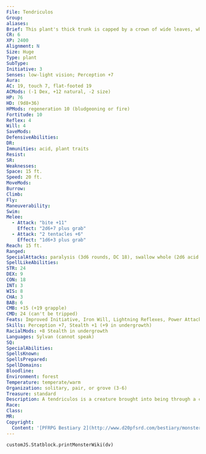 ```yaml
---
File: Tendriculos
Group: 
aliases: 
Brief: This plant's thick trunk is capped by a crown of wide leaves, whipping vines, mushrooms, and a ravenous purple maw.
CR: 6
XP: 2400
Alignment: N
Size: Huge
Type: plant
SubType: 
Initiative: 3
Senses: low-light vision; Perception +7
Aura: 
AC: 19, touch 7, flat-footed 19
ACMods: (-1 Dex, +12 natural, -2 size)
HP: 76
HD: (9d8+36)
HPMods: regeneration 10 (bludgeoning or fire)
Fortitude: 10
Reflex: 4
Will: 4
SaveMods: 
DefensiveAbilities: 
DR: 
Immunities: acid, plant traits
Resist: 
SR: 
Weaknesses: 
Space: 15 ft.
Speed: 20 ft.
MoveMods: 
Burrow: 
Climb: 
Fly: 
Maneuverability: 
Swim: 
Melee: 
  - Attack: "bite +11"
    Effect: "2d6+7 plus grab"
  - Attack: "2 tentacles +6"
    Effect: "1d6+3 plus grab"
Reach: 15 ft.
Ranged: 
SpecialAttacks: paralysis (3d6 rounds, DC 18), swallow whole (2d6 acid damage plus paralysis, AC 15, 7 hp)
SpellLikeAbilities: 
STR: 24
DEX: 9
CON: 18
INT: 3
WIS: 8
CHA: 3
BAB: 6
CMB: +15 (+19 grapple)
CMD: 24 (can't be tripped)
Feats: Improved Initiative, Iron Will, Lightning Reflexes, Power Attack, Skill Focus (Stealth)
Skills: Perception +7, Stealth +1 (+9 in undergrowth)
RacialMods: +8 Stealth in undergrowth
Languages: Sylvan (cannot speak)
SQ: 
SpecialAbilities: 
SpellsKnown: 
SpellsPrepared: 
SpellDomains: 
Bloodline: 
Environment: forest
Temperature: temperate/warm
Organization: solitary, pair, or grove (3-6)
Treasure: standard
Description: A tendriculos is a creature brought into being through a corruption of nature, often where foul magic has seeped into the environs for many years, or where the boundaries between the Material Plane and the mysterious realm of the fey have worn thin. Tales and myths speak of arcane manipulation from other planes, while others speak of a tendriculos as being the manifestation of an angered spirit of nature.  A voracious carnivore, the tendriculos is an active hunter when it needs to be but it prefers to rely on ambush tactics, choosing welltraveled areas in the forest where it can lie in wait in the undergrowth. The creature is quick to swallow any prey it happens to catch in its vines, relying upon the acidfilled reservoir in its trunk to finish off prey that may still have a bit of fight left in it. This acid not only consumes organic material with shocking ease, but also contains a powerful paralytic enzyme that further reduces a creature's chance of escape once it's been gulped down by the plant.  Although incapable of speech itself, the tendriculos generally understands a handful of words in a single language (usually Sylvan). While they tend to see all smaller creatures as nothing more than food, tales exist of certain creatures, particularly fey or druids, having secured a sort of alliance with local tendriculoses. In such cases, the tendriculos is more than willing to serve its ally as a guardian, so long as the ally is diligent at providing the plant with a regular supply of food.  The fact that a tendriculos displays a curious mix of plant, fungal, and even animal traits (in the form of its almost fleshy, toothed maw) has long intrigued sages.  That the creature is a plant is firmly established, yet it lays egg-like spheres when the need to reproduce strikes.  These "eggs" are in fact massive, puff ball-like fungi filled with spores-when jostled, the cloud of spores that is released can carry for miles, ensuring that a single tendriculos can seed a huge territory.  A tendriculos is 20 feet tall and weighs 3,500 pounds.
Race: 
Class: 
MR: 
Copyright:
  Content: '[PFRPG Bestiary 2](http://www.d20pfsrd.com/bestiary/monster-listings/plants/tendriculos)'
---
```

```dataviewjs
customJS.Statblock.printMonsterWiki(dv)
```
